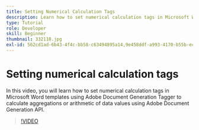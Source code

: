 ```yaml
---
title: Setting Numerical Calculation Tags
description: Learn how to set numerical calculation tags in Microsoft Word templates using Adobe Document Generation Tagger to calculate aggregations or arithmetic of data values using Adobe Document Generation API
type: Tutorial
role: Developer
skill: Beginner
thumbnail: 332118.jpg
exl-id: 562cd1ad-6b43-4f4c-bb58-c63494895a14,9e458ddf-a993-4170-b55b-ecd29b8a1e00
---
```


# Setting numerical calculation tags

In this video, you will learn how to set numerical calculation tags in Microsoft Word templates using Adobe Document Generation Tagger to calculate aggregations or arithmetic of data values using Adobe Document Generation API.

>[!VIDEO](https://video.tv.adobe.com/v/332118?hidetitle=true)

